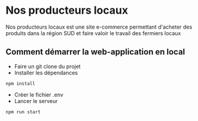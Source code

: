 # Nos producteurs locaux

Nos producteurs locaux est une site e-commerce permettant d'acheter des produits dans la région SUD et faire valoir le travail des fermiers locaux

## Comment démarrer la web-application en local
- Faire un git clone du projet
- Installer les dépendances 
```
npm install
```
- Créer le fichier .env
- Lancer le serveur
```
npm run start
```

